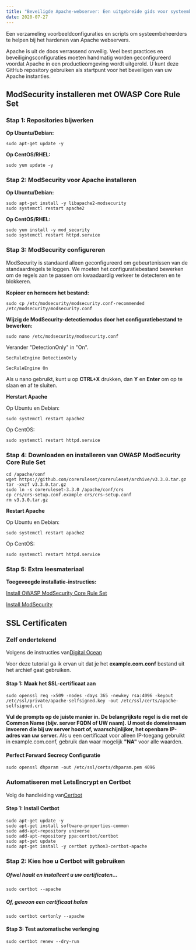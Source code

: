 ```yaml
---
title: "Beveiligde Apache-webserver: Een uitgebreide gids voor systeembeheerders"
date: 2020-07-27
---
```

 Een verzameling voorbeeldconfiguraties en scripts om systeembeheerders te helpen bij het hardenen van Apache webservers.

Apache is uit de doos verrassend onveilig. Veel best practices en beveiligingsconfiguraties moeten handmatig worden geconfigureerd voordat Apache in een productieomgeving wordt uitgerold. U kunt deze GitHub repository gebruiken als startpunt voor het beveiligen van uw Apache instanties.


## ModSecurity installeren met OWASP Core Rule Set

### Stap 1: Repositories bijwerken
**Op Ubuntu/Debian:**
```
sudo apt-get update -y
```
**Op CentOS/RHEL:**
``` 
sudo yum update -y
```

### Stap 2: ModSecurity voor Apache installeren
**Op Ubuntu/Debian:**
```
sudo apt-get install -y libapache2-modsecurity
sudo systemctl restart apache2
```
**Op CentOS/RHEL:**
``` 
sudo yum install -y mod_security
sudo systemctl restart httpd.service
```

### Stap 3: ModSecurity configureren

ModSecurity is standaard alleen geconfigureerd om gebeurtenissen van de standaardregels te loggen. We moeten het configuratiebestand bewerken om de regels aan te passen om kwaadaardig verkeer te detecteren en te blokkeren.

**Kopieer en hernoem het bestand:**
```
sudo cp /etc/modsecurity/modsecurity.conf-recommended /etc/modsecurity/modsecurity.conf
```
**Wijzig de ModSecurity-detectiemodus door het configuratiebestand te bewerken:**
```
sudo nano /etc/modsecurity/modsecurity.conf
```
Verander "DetectionOnly" in "On".
```
SecRuleEngine DetectionOnly
```
```
SecRuleEngine On
```
Als u nano gebruikt, kunt u op **CTRL+X** drukken, dan **Y** en **Enter** om op te slaan en af te sluiten.

**Herstart Apache**

Op Ubuntu en Debian:
```
sudo systemctl restart apache2
```

Op CentOS:
```
sudo systemctl restart httpd.service
```
### Stap 4: Downloaden en installeren van OWASP ModSecurity Core Rule Set

```
cd /apache/conf
wget https://github.com/coreruleset/coreruleset/archive/v3.3.0.tar.gz
tar -xvzf v3.3.0.tar.gz
sudo ln -s coreruleset-3.3.0 /apache/conf/crs
cp crs/crs-setup.conf.example crs/crs-setup.conf
rm v3.3.0.tar.gz
```
**Restart Apache**

Op Ubuntu en Debian:
```
sudo systemctl restart apache2
```

Op CentOS:
```
sudo systemctl restart httpd.service
```
### Stap 5: Extra leesmateriaal

**Toegevoegde installatie-instructies:**

[Install OWASP ModSecurity Core Rule Set](https://owasp.org/www-project-modsecurity-core-rule-set/)


[Install ModSecurity](https://phoenixnap.com/kb/setup-configure-modsecurity-on-apache)


## SSL Certificaten

### Zelf ondertekend

Volgens de instructies van[Digital Ocean](https://www.digitalocean.com/community/tutorials/how-to-create-a-self-signed-ssl-certificate-for-apache-in-ubuntu-16-04)

Voor deze tutorial ga ik ervan uit dat je het **example.com.conf** bestand uit het archief gaat gebruiken.

#### Stap 1: Maak het SSL-certificaat aan
```
sudo openssl req -x509 -nodes -days 365 -newkey rsa:4096 -keyout /etc/ssl/private/apache-selfsigned.key -out /etc/ssl/certs/apache-selfsigned.crt
```

**Vul de prompts op de juiste manier in. De belangrijkste regel is die met de Common Name (bijv. server FQDN of UW naam). U moet de domeinnaam invoeren die bij uw server hoort of, waarschijnlijker, het openbare IP-adres van uw server.**
Als u een certificaat voor alleen IP-toegang gebruikt in example.com.conf, gebruik dan waar mogelijk **"NA"** voor alle waarden.

#### Perfect Forward Secrecy Configuratie
```
sudo openssl dhparam -out /etc/ssl/certs/dhparam.pem 4096
```



### Automatiseren met LetsEncrypt en Certbot

Volg de handleiding van[Certbot](https://certbot.eff.org/lets-encrypt/ubuntubionic-apache.html)

#### Step 1: Install Certbot

```
sudo apt-get update -y
sudo apt-get install software-properties-common
sudo add-apt-repository universe
sudo add-apt-repository ppa:certbot/certbot
sudo apt-get update
sudo apt-get install -y certbot python3-certbot-apache
```
### Stap 2: Kies hoe u Certbot wilt gebruiken

##### Ofwel haalt en installeert u uw certificaten...
```
sudo certbot --apache
```

##### Of, gewoon een certificaat halen

```
sudo certbot certonly --apache
```

#### Stap 3: Test automatische verlenging

```
sudo certbot renew --dry-run
```





